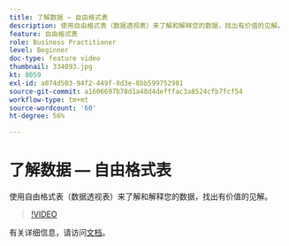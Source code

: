 ```yaml
---
title: 了解数据 — 自由格式表
description: 使用自由格式表（数据透视表）来了解和解释您的数据，找出有价值的见解。
feature: 自由格式表
role: Business Practitioner
level: Beginner
doc-type: feature video
thumbnail: 334093.jpg
kt: 8059
exl-id: a074d503-94f2-449f-8d3e-8bb599752981
source-git-commit: a1606697b78d1a48d4defffac3a8524cfb7fcf54
workflow-type: tm+mt
source-wordcount: '60'
ht-degree: 56%

---
```


# 了解数据 — 自由格式表

使用自由格式表（数据透视表）来了解和解释您的数据，找出有价值的见解。

>[!VIDEO](https://video.tv.adobe.com/v/334093/?quality=12&learn=on)

有关详细信息，请访问[文档](https://experienceleague.adobe.com/docs/analytics/analyze/analysis-workspace/visualizations/freeform-table/freeform-table.html?lang=en)。
